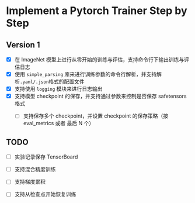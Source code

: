 # Implement a Pytorch Trainer Step by Step

## Version 1

- [x] 在 ImageNet 模型上进行从零开始的训练与评估，支持命令行下输出训练与评估日志
- [x] 使用 `simple_parsing` 库来进行训练参数的命令行解析，并支持解析`.yaml/.json`格式的配置文件
- [x] 支持使用 `logging` 模块来进行日志输出
- [x] 支持模型 checkpoint 的保存，并支持通过参数来控制是否保存 safetensors 格式
    - [ ] 支持保存多个 checkpoint，并设置 checkpoint 的保存策略（按 eval_metrics 或者 最后 N 个）


## TODO

- [ ] 实验记录保存 TensorBoard
- [ ] 支持混合精度训练
- [ ] 支持梯度累积
- [ ] 支持从检查点开始恢复训练

